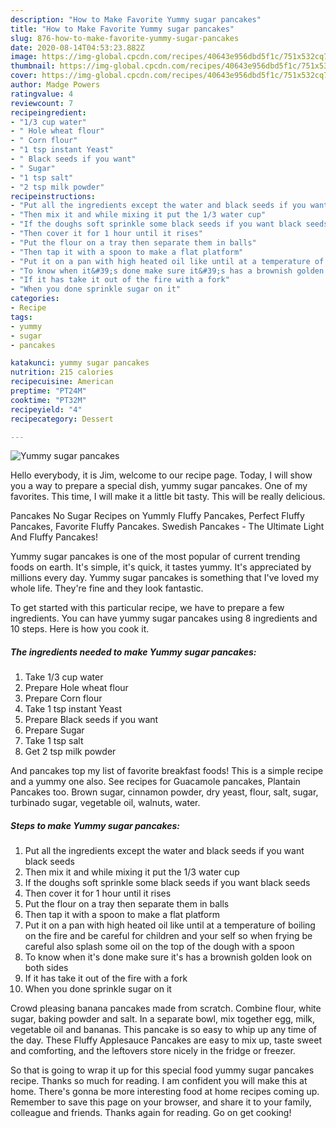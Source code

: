 ```yaml
---
description: "How to Make Favorite Yummy sugar pancakes"
title: "How to Make Favorite Yummy sugar pancakes"
slug: 876-how-to-make-favorite-yummy-sugar-pancakes
date: 2020-08-14T04:53:23.882Z
image: https://img-global.cpcdn.com/recipes/40643e956dbd5f1c/751x532cq70/yummy-sugar-pancakes-recipe-main-photo.jpg
thumbnail: https://img-global.cpcdn.com/recipes/40643e956dbd5f1c/751x532cq70/yummy-sugar-pancakes-recipe-main-photo.jpg
cover: https://img-global.cpcdn.com/recipes/40643e956dbd5f1c/751x532cq70/yummy-sugar-pancakes-recipe-main-photo.jpg
author: Madge Powers
ratingvalue: 4
reviewcount: 7
recipeingredient:
- "1/3 cup water"
- " Hole wheat flour"
- " Corn flour"
- "1 tsp instant Yeast"
- " Black seeds if you want"
- " Sugar"
- "1 tsp salt"
- "2 tsp milk powder"
recipeinstructions:
- "Put all the ingredients except the water and black seeds if you want black seeds"
- "Then mix it and while mixing it put the 1/3 water cup"
- "If the doughs soft sprinkle some black seeds if you want black seeds"
- "Then cover it for 1 hour until it rises"
- "Put the flour on a tray then separate them in balls"
- "Then tap it with a spoon to make a flat platform"
- "Put it on a pan with high heated oil like until at a temperature of boiling on the fire and be careful for children and your self so when frying be careful also splash some oil on the top of the dough with a spoon"
- "To know when it&#39;s done make sure it&#39;s has a brownish golden look on both sides"
- "If it has take it out of the fire with a fork"
- "When you done sprinkle sugar on it"
categories:
- Recipe
tags:
- yummy
- sugar
- pancakes

katakunci: yummy sugar pancakes 
nutrition: 215 calories
recipecuisine: American
preptime: "PT24M"
cooktime: "PT32M"
recipeyield: "4"
recipecategory: Dessert

---
```



![Yummy sugar pancakes](https://img-global.cpcdn.com/recipes/40643e956dbd5f1c/751x532cq70/yummy-sugar-pancakes-recipe-main-photo.jpg)

Hello everybody, it is Jim, welcome to our recipe page. Today, I will show you a way to prepare a special dish, yummy sugar pancakes. One of my favorites. This time, I will make it a little bit tasty. This will be really delicious.

Pancakes No Sugar Recipes on Yummly Fluffy Pancakes, Perfect Fluffy Pancakes, Favorite Fluffy Pancakes. Swedish Pancakes - The Ultimate Light And Fluffy Pancakes!

Yummy sugar pancakes is one of the most popular of current trending foods on earth. It's simple, it's quick, it tastes yummy. It's appreciated by millions every day. Yummy sugar pancakes is something that I've loved my whole life. They're fine and they look fantastic.


To get started with this particular recipe, we have to prepare a few ingredients. You can have yummy sugar pancakes using 8 ingredients and 10 steps. Here is how you cook it.

<!--inarticleads1-->

##### The ingredients needed to make Yummy sugar pancakes:

1. Take 1/3 cup water
1. Prepare  Hole wheat flour
1. Prepare  Corn flour
1. Take 1 tsp instant Yeast
1. Prepare  Black seeds if you want
1. Prepare  Sugar
1. Take 1 tsp salt
1. Get 2 tsp milk powder


And pancakes top my list of favorite breakfast foods! This is a simple recipe and a yummy one also. See recipes for Guacamole pancakes, Plantain Pancakes too. Brown sugar, cinnamon powder, dry yeast, flour, salt, sugar, turbinado sugar, vegetable oil, walnuts, water. 

<!--inarticleads2-->

##### Steps to make Yummy sugar pancakes:

1. Put all the ingredients except the water and black seeds if you want black seeds
1. Then mix it and while mixing it put the 1/3 water cup
1. If the doughs soft sprinkle some black seeds if you want black seeds
1. Then cover it for 1 hour until it rises
1. Put the flour on a tray then separate them in balls
1. Then tap it with a spoon to make a flat platform
1. Put it on a pan with high heated oil like until at a temperature of boiling on the fire and be careful for children and your self so when frying be careful also splash some oil on the top of the dough with a spoon
1. To know when it&#39;s done make sure it&#39;s has a brownish golden look on both sides
1. If it has take it out of the fire with a fork
1. When you done sprinkle sugar on it


Crowd pleasing banana pancakes made from scratch. Combine flour, white sugar, baking powder and salt. In a separate bowl, mix together egg, milk, vegetable oil and bananas. This pancake is so easy to whip up any time of the day. These Fluffy Applesauce Pancakes are easy to mix up, taste sweet and comforting, and the leftovers store nicely in the fridge or freezer. 

So that is going to wrap it up for this special food yummy sugar pancakes recipe. Thanks so much for reading. I am confident you will make this at home. There's gonna be more interesting food at home recipes coming up. Remember to save this page on your browser, and share it to your family, colleague and friends. Thanks again for reading. Go on get cooking!
